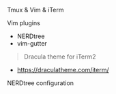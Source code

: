 Tmux & Vim & iTerm

Vim plugins
- NERDtree
- vim-gutter

> Dracula theme for iTerm2
- https://draculatheme.com/iterm/


NERDtree configuration



